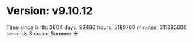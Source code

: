 # Version: v9.10.12
Time since birth: 3604 days, 86496 hours, 5189760 minutes, 311385600 seconds
Season: Summer ☀️
